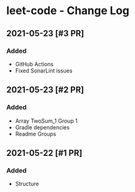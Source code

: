 # leet-code - Change Log

## 2021-05-23 [#3  PR]
### Added
- GitHub Actions
- Fixed SonarLint issues

## 2021-05-23 [#2  PR]
### Added
- Array TwoSum_1 Group 1
- Gradle dependencies
- Readme Groups

## 2021-05-22 [#1  PR]
### Added
- Structure
